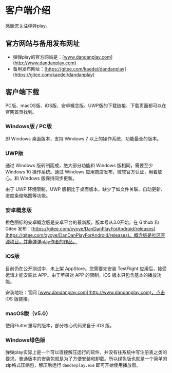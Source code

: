 # 客户端介绍

感谢您关注弹弹play。

## 官方网站与备用发布网址

- 弹弹play的官方网站是：[www.dandanplay.com](http://www.dandanplay.com)
- 备用发布网址：[https://gitee.com/kaedei/dandanplay](https://gitee.com/kaedei/dandanplay)

## 客户端下载

PC版、macOS版、iOS版、安卓概念版、UWP版的下载链接、下载页面都可以在官网首页找到。

### Windows版 / PC版

即 Windows 桌面版本，支持 Windows 7 以上的操作系统，功能最全的版本。

### UWP版

通过 Windows 版转制而成，绝大部分功能和 Windows 版相同，需要至少 Windows 10 操作系统。通过 Windows 应用商店发布，微软官方认证，用着放心。和 Windows 版保持同步更新。

由于 UWP 环境限制，UWP 版相比于桌面版本，缺少了如文件关联、自动更新、进度条缩略图等功能。

### 安卓概念版

橙色图标的安卓概念版是安卓平台的最新版，版本号从3.0开始，在 Github 和 Gitee 发布：[https://gitee.com/xyoye/DanDanPlayForAndroid/releases](https://gitee.com/xyoye/DanDanPlayForAndroid/releases)。概念版是社区开源项目，并非弹弹play作者的作品。

### iOS版

目前仍在公开测试中，未上架 AppStore。您需要先安装 TestFlight 应用后，接受邀请才能安装此 APP。由于苹果对 APP 的限制，iOS 版本只包含基本的播放功能。

安装地址：官网 [www.dandanplay.com](http://www.dandanplay.com)，点击 iOS 版链接。

### macOS版（v5.0）

使用Flutter重写的版本，部分核心代码来自于 iOS 版。

### Windows绿色版

弹弹play实际上是一个可以直接解压运行的软件，并没有往系统中写注册表之类的要求。普通版本的安装包就是为了方便安装和卸载。所以绿色版也就是一个简单的zip格式压缩包，解压后运行 `dandanplay.exe` 即可开始使用播放器。
